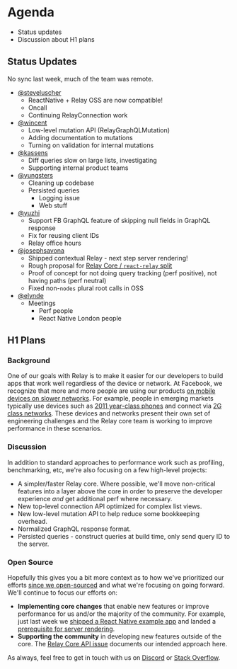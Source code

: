 # Agenda

* Status updates
* Discussion about H1 plans

## Status Updates

No sync last week, much of the team was remote.

* [@steveluscher](https://github.com/steveluscher)
  * ReactNative + Relay OSS are now compatible!
  * Oncall
  * Continuing RelayConnection work
* [@wincent](https://github.com/wincent)
  * Low-level mutation API (RelayGraphQLMutation)
  * Adding documentation to mutations
  * Turning on validation for internal mutations
* [@kassens](https://github.com/kassens)
  * Diff queries slow on large lists, investigating
  * Supporting internal product teams
* [@yungsters](https://github.com/yungsters)
  * Cleaning up codebase
  * Persisted queries
    * Logging issue
    * Web stuff
* [@yuzhi](https://github.com/yuzhi)
  * Support FB GraphQL feature of skipping null fields in GraphQL response
  * Fix for reusing client IDs
  * Relay office hours
* [@josephsavona](https://github.com/josephsavona)
  * Shipped contextual Relay - next step server rendering!
  * Rough proposal for [Relay Core / `react-relay` split](https://github.com/facebook/relay/issues/559)
  * Proof of concept for not doing query tracking (perf positive), not having paths (perf neutral)
  * Fixed non-`nodes` plural root calls in OSS
* [@elynde](https://github.com/elynde)
  * Meetings
    * Perf people
    * React Native London people

## H1 Plans

### Background

One of our goals with Relay is to make it easier for our developers to build apps that work well regardless of the device or network. At Facebook, we recognize that more and more people are using our products [on mobile devices on slower networks](https://newsroom.fb.com/news/2015/10/news-feed-fyi-building-for-all-connectivity/). For example, people in emerging markets typically use devices such as
[2011 year-class phones](https://code.facebook.com/posts/307478339448736/year-class-a-classification-system-for-android/) and connect via [2G class networks](https://code.facebook.com/posts/952628711437136/classes-performance-and-network-segmentation-on-android/). These devices and networks present their own set of engineering challenges and the Relay core team is working to improve performance in these scenarios.

### Discussion

In addition to standard approaches to performance work such as profiling, benchmarking, etc, we're also focusing on a few high-level projects:
- A simpler/faster Relay core. Where possible, we'll move non-critical features into a layer above the core in order to preserve the developer experience *and* get additional perf where necessary.
- New top-level connection API optimized for complex list views.
- New low-level mutation API to help reduce some bookkeeping overhead.
- Normalized GraphQL response format.
- Persisted queries - construct queries at build time, only send query ID to the server.

### Open Source

Hopefully this gives you a bit more context as to how we've prioritized our efforts [since we open-sourced](http://facebook.github.io/react/blog/2015/08/11/relay-technical-preview.html#whats-next) and what we're focusing on going forward. We'll continue to focus our efforts on:
- **Implementing core changes** that enable new features or improve performance for us and/or the majority of the community. For example, just last week we [shipped a React Native example app](https://github.com/facebook/relay/tree/081b4a3f17dcf/examples/TodoMVC) and landed a [prerequisite for server rendering](https://github.com/facebook/relay/issues/558#issuecomment-194302241).
- **Supporting the community** in developing new features outside of the core. The [Relay Core API issue](https://github.com/facebook/relay/issues/559) documents our intended approach here.

As always, feel free to get in touch with us on [Discord](https://discordapp.com/channels/102860784329052160/102861057189490688) or [Stack Overflow](https://stackoverflow.com/questions/tagged/relayjs).
